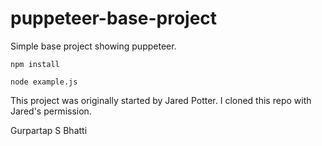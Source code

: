 # puppeteer-base-project
Simple base project showing puppeteer.

```
npm install

node example.js
```
This project was originally started by Jared Potter. I cloned this repo with Jared's permission.

Gurpartap S Bhatti